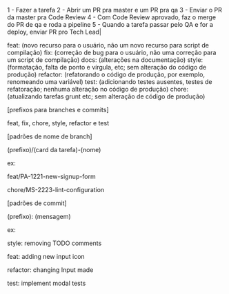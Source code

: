 1 - Fazer a tarefa
2 - Abrir um PR pra master e um PR pra qa
3 - Enviar o PR da master pra Code Review
4 - Com Code Review aprovado, faz o merge do PR de qa e roda a pipeline
5 - Quando a tarefa passar pelo QA e for a deploy, enviar PR pro Tech Lead|

feat: (novo recurso para o usuário, não um novo recurso para script de compilação)
fix: (correção de bug para o usuário, não uma correção para um script de compilação)
docs: (alterações na documentação)
style: (formatação, falta de ponto e vírgula, etc; sem alteração do código de produção)
refactor: (refatorando o código de produção, por exemplo, renomeando uma variável)
test: (adicionando testes ausentes, testes de refatoração; nenhuma alteração no código de produção)
chore: (atualizando tarefas grunt etc; sem alteração de código de produção)

[prefixos para branches e commits]

feat, fix, chore, style, refactor e test

[padrões de nome de branch]

(prefixo)/(card da tarefa)-(nome)

ex:

feat/PA-1221-new-signup-form

chore/MS-2223-lint-configuration

[padrões de commit]


(prefixo): (mensagem)

ex:

style: removing TODO comments

feat: adding new input icon

refactor: changing Input made 

test: implement modal tests 